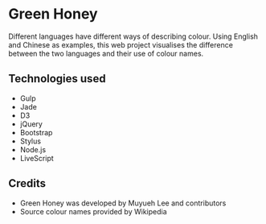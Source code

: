 # Green Honey

Different languages have different ways of describing colour. Using English and Chinese as examples, this web project visualises the difference between the two languages and their use of colour names.

## Technologies used

- Gulp
- Jade
- D3
- jQuery
- Bootstrap
- Stylus
- Node.js
- LiveScript

## Credits

- Green Honey was developed by Muyueh Lee and contributors
- Source colour names provided by Wikipedia